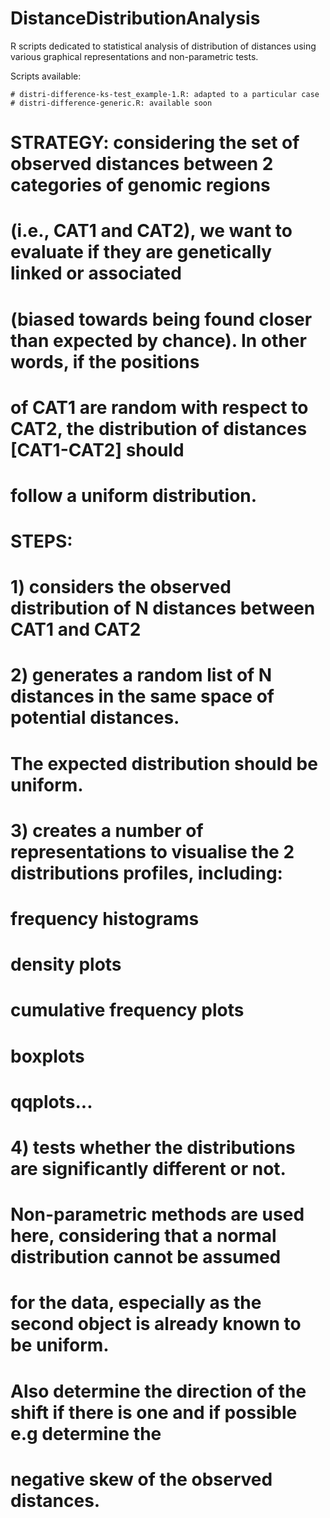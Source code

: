 DistanceDistributionAnalysis
============================

R scripts dedicated to statistical analysis of distribution of distances using various graphical representations 
and non-parametric tests.

Scripts available:

    # distri-difference-ks-test_example-1.R: adapted to a particular case
    # distri-difference-generic.R: available soon


# STRATEGY: considering the set of observed distances between 2 categories of genomic regions 
# (i.e., CAT1 and CAT2), we want to evaluate if they are genetically linked or associated 
# (biased towards being found closer than expected by chance). In other words, if the positions 
# of CAT1 are random with respect to CAT2, the distribution of distances [CAT1-CAT2] should 
# follow a uniform distribution.
#
#
# STEPS:
#
#   1) considers the observed distribution of N distances between CAT1 and CAT2
#
#   2) generates a random list of N distances in the same space of potential distances. 
#     The expected distribution should be uniform. 
#
#   3) creates a number of representations to visualise the 2 distributions profiles, including:
#     frequency histograms
#     density plots
#     cumulative frequency plots
#     boxplots
#     qqplots...
#   
#   4) tests whether the distributions are significantly different or not. 
#   Non-parametric methods are used here, considering that a normal distribution cannot be assumed 
#   for the data, especially as the second object is already known to be uniform.
#   Also determine the direction of the shift if there is one and if possible e.g determine the 
#   negative skew of the observed distances.
